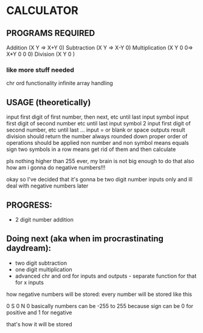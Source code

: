 # CALCULATOR

## PROGRAMS REQUIRED
Addition (X Y => X+Y 0)
Subtraction (X Y => X-Y 0)
Multiplication (X Y 0 0=> X*Y 0 0 0)
Division (X Y 0 )

### like more stuff needed
chr ord functionality
infinite array handling

## USAGE (theoretically)
input first digit of first number, then next, etc until last
input symbol
input first digit of second number etc until last
input symbol 2
input first digit of second number, etc until last
...
input = or blank or space
outputs result
division should return the number always rounded down
proper order of operations should be applied
non number and non symbol means equals sign
two symbols in a row means get rid of them and then calculate

pls nothing higher than 255 ever, my brain is not big enough to do that
also how am i gonna do negative numbers!!!

okay so I've decided that it's gonna be two digit number inputs only and ill deal with negative numbers later

## PROGRESS:
- 2 digit number addition

## Doing next (aka when im procrastinating daydream):
- two digit subtraction
- one digit multiplication
- advanced chr and ord for inputs and outputs - separate function for that for x inputs


how negative numbers will be stored:
every number will be stored like this

0 S 0 N 0
basically numbers can be -255 to 255 because sign can be 0 for positive and 1 for negative

that's how it will be stored